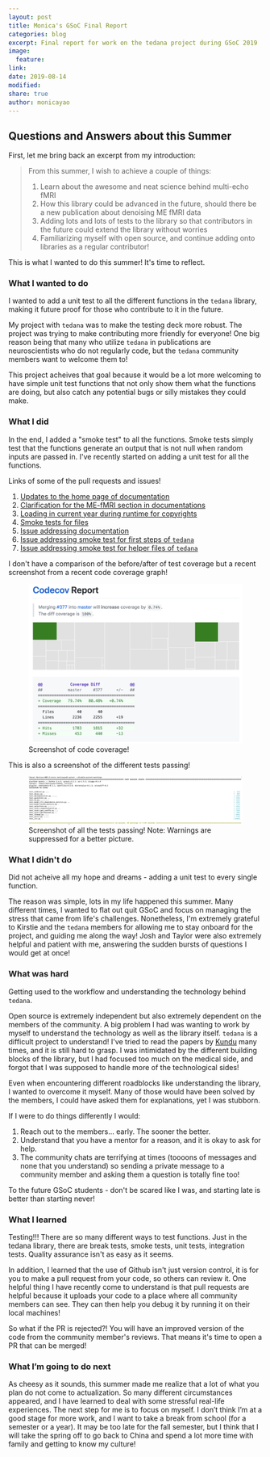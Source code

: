```yaml
---
layout: post
title: Monica's GSoC Final Report
categories: blog
excerpt: Final report for work on the tedana project during GSoC 2019
image:
  feature:
link:
date: 2019-08-14
modified:
share: true
author: monicayao
---
```


## Questions and Answers about this Summer

First, let me bring back an excerpt from my introduction:

> From this summer, I wish to achieve a couple of things: 
> 1. Learn about the awesome and neat science behind multi-echo fMRI
> 2. How this library could be advanced in the future, should there be a new publication about denoising ME fMRI data
> 3. Adding lots and lots of tests to the library so that contributors in the future could extend the library without worries
> 4. Familiarizing myself with open source, and continue adding onto libraries as a regular contributor!

This is what I wanted to do this summer! 
It's time to reflect.

### What I wanted to do

I wanted to add a unit test to all the different functions in the `tedana` library, making it future proof for those who contribute to it in the future. 

My project with `tedana` was to make the testing deck more robust. 
The project was trying to make contributing more friendly for everyone!
One big reason being that many who utilize `tedana` in publications are neuroscientists who do not regularly code, but the `tedana` community members want to welcome them to!

This project acheives that goal because it would be a lot more welcoming to have simple unit test functions that not only show them what the functions are doing, but also catch any potential bugs or silly mistakes they could make.

### What I did 

In the end, I added a "smoke test" to all the functions. 
Smoke tests simply test that the functions generate an output that is not null when random inputs are passed in. 
I've recently started on adding a unit test for all the functions.

Links of some of the pull requests and issues! 
1. [Updates to the home page of documentation](https://github.com/ME-ICA/tedana/pull/313)
2. [Clarification for the ME-fMRI section in documentations](https://github.com/ME-ICA/tedana/pull/314)
3. [Loading in current year during runtime for copyrights](https://github.com/ME-ICA/tedana/pull/366)
4. [Smoke tests for files](https://github.com/ME-ICA/tedana/pull/367)
5. [Issue addressing documentation](https://github.com/ME-ICA/tedana/issues/290)
6. [Issue addressing smoke test for first steps of `tedana`](https://github.com/ME-ICA/tedana/issues/335)
7. [Issue addressing smoke test for helper files of `tedana`](https://github.com/ME-ICA/tedana/issues/376)

I don't have a comparison of the before/after of test coverage but a recent screenshot from a recent code coverage graph!
<figure>
  <img src="/images/codecoverage.jpg"
      >
  <figcaption> Screenshot of code coverage! </figcaption>
</figure>

This is also a screenshot of the different tests passing! 
<figure>
  <img src="/images/Pytests.jpg"
      >
  <figcaption> Screenshot of all the tests passing! 
  Note: Warnings are suppressed for a better picture. </figcaption>
</figure>


### What I didn't do 

Did not acheive all my hope and dreams - adding a unit test to every single function.

The reason was simple, lots in my life happened this summer. 
Many different times, I wanted to flat out quit GSoC and focus on managing the stress that came from life's challenges. 
Nonetheless, I'm extremely grateful to Kirstie and the `tedana` members for allowing me to stay onboard for the project, and guiding me along the way! 
Josh and Taylor were also extremely helpful and patient with me, answering the sudden bursts of questions I would get at once!


### What was hard

Getting used to the workflow and understanding the technology behind `tedana`. 

Open source is extremely independent but also extremely dependent on the members of the community. 
A big problem I had was wanting to work by myself to understand the technology as well as the library itself. 
`tedana` is a difficult project to understand!
I've tried to read the papers by [Kundu](https://www.ncbi.nlm.nih.gov/pubmed/28363836) many times, and it is still hard to grasp. 
I was intimidated by the different building blocks of the library, but I had focused too much on the medical side, and forgot that I was supposed to handle more of the technological sides! 

Even when encountering different roadblocks like understanding the library, I wanted to overcome it myself. 
Many of those would have been solved by the members, I could have asked them for explanations, yet I was stubborn. 

If I were to do things differently I would: 
1. Reach out to the members... early. The sooner the better. 
2. Understand that you have a mentor for a reason, and it is okay to ask for help. 
3. The community chats are terrifying at times (toooons of messages and none that you understand) so sending a private message to a community member and asking them a question is totally fine too!

To the future GSoC students - don't be scared like I was, and starting late is better than starting never! 

### What I learned

Testing!!! There are so many different ways to test functions. 
Just in the tedana library, there are break tests, smoke tests, unit tests, integration tests. 
Quality assurance isn't as easy as it seems. 

In addition, I learned that the use of Github isn't just version control, it is for you to make a pull request from your code, so others can review it. 
One helpful thing I have recently come to understand is that pull requests are helpful because it uploads your code to a place where all community members can see. They can then help you debug it by running it on their local machines!

So what if the PR is rejected?! 
You will have an improved version of the code from the community member's reviews. That means it's time to open a PR that can be merged!

### What I’m going to do next
As cheesy as it sounds, this summer made me realize that a lot of what you plan do not come to actualization. 
So many different circumstances appeared, and I have learned to deal with some stressful real-life experiences. 
The next step for me is to focus on myself. 
I don’t think I’m at a good stage for more work, and I want to take a break from school (for a semester or a year). 
It may be too late for the fall semester, but I think that I will take the spring off to go back to China and spend a lot more time with family and getting to know my culture! 

